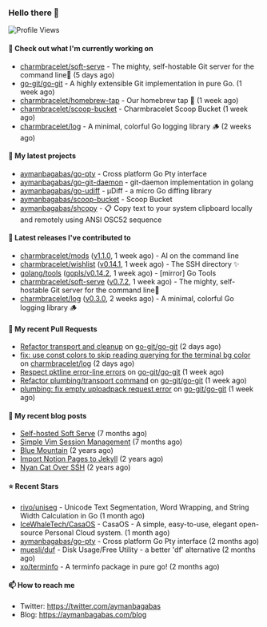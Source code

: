 ### Hello there 👋

![Profile Views](https://komarev.com/ghpvc/?username=aymanbagabas&label=PROFILE+VIEWS)

#### 👷 Check out what I'm currently working on

- [charmbracelet/soft-serve](https://github.com/charmbracelet/soft-serve) - The mighty, self-hostable Git server for the command line🍦 (5 days ago)
- [go-git/go-git](https://github.com/go-git/go-git) - A highly extensible Git implementation in pure Go. (1 week ago)
- [charmbracelet/homebrew-tap](https://github.com/charmbracelet/homebrew-tap) - Our homebrew tap 🍺 (1 week ago)
- [charmbracelet/scoop-bucket](https://github.com/charmbracelet/scoop-bucket) - Charmbracelet Scoop Bucket (1 week ago)
- [charmbracelet/log](https://github.com/charmbracelet/log) - A minimal, colorful Go logging library 🪵 (2 weeks ago)

#### 🌱 My latest projects

- [aymanbagabas/go-pty](https://github.com/aymanbagabas/go-pty) - Cross platform Go Pty interface
- [aymanbagabas/go-git-daemon](https://github.com/aymanbagabas/go-git-daemon) - git-daemon implementation in golang
- [aymanbagabas/go-udiff](https://github.com/aymanbagabas/go-udiff) - µDiff - a micro Go diffing library
- [aymanbagabas/scoop-bucket](https://github.com/aymanbagabas/scoop-bucket) - Scoop Bucket
- [aymanbagabas/shcopy](https://github.com/aymanbagabas/shcopy) - 📋 Copy text to your system clipboard locally and remotely using ANSI OSC52 sequence

#### 🔭 Latest releases I've contributed to

- [charmbracelet/mods](https://github.com/charmbracelet/mods) ([v1.1.0](https://github.com/charmbracelet/mods/releases/tag/v1.1.0), 1 week ago) - AI on the command line
- [charmbracelet/wishlist](https://github.com/charmbracelet/wishlist) ([v0.14.1](https://github.com/charmbracelet/wishlist/releases/tag/v0.14.1), 1 week ago) - The SSH directory ✨
- [golang/tools](https://github.com/golang/tools) ([gopls/v0.14.2](https://github.com/golang/tools/releases/tag/gopls/v0.14.2), 1 week ago) - [mirror] Go Tools
- [charmbracelet/soft-serve](https://github.com/charmbracelet/soft-serve) ([v0.7.2](https://github.com/charmbracelet/soft-serve/releases/tag/v0.7.2), 1 week ago) - The mighty, self-hostable Git server for the command line🍦
- [charmbracelet/log](https://github.com/charmbracelet/log) ([v0.3.0](https://github.com/charmbracelet/log/releases/tag/v0.3.0), 2 weeks ago) - A minimal, colorful Go logging library 🪵

#### 🔨 My recent Pull Requests

- [Refactor transport and cleanup](https://github.com/go-git/go-git/pull/938) on [go-git/go-git](https://github.com/go-git/go-git) (2 days ago)
- [fix: use const colors to skip reading querying for the terminal bg color](https://github.com/charmbracelet/log/pull/93) on [charmbracelet/log](https://github.com/charmbracelet/log) (2 days ago)
- [Respect pktline error-line errors](https://github.com/go-git/go-git/pull/936) on [go-git/go-git](https://github.com/go-git/go-git) (1 week ago)
- [Refactor plumbing/transport command](https://github.com/go-git/go-git/pull/934) on [go-git/go-git](https://github.com/go-git/go-git) (1 week ago)
- [plumbing: fix empty uploadpack request error](https://github.com/go-git/go-git/pull/932) on [go-git/go-git](https://github.com/go-git/go-git) (1 week ago)

#### 📜 My recent blog posts

- [Self-hosted Soft Serve](https://aymanbagabas.com/blog/2023/04/28/self-hosted-soft-serve.html) (7 months ago)
- [Simple Vim Session Management](https://aymanbagabas.com/blog/2023/04/13/simple-vim-session-management.html) (7 months ago)
- [Blue Mountain](https://aymanbagabas.com/blog/2022/06/02/blue-mountain.html) (2 years ago)
- [Import Notion Pages to Jekyll](https://aymanbagabas.com/blog/2022/03/29/import-notion-pages-to-jekyll.html) (2 years ago)
- [Nyan Cat Over SSH](https://aymanbagabas.com/blog/2022/03/25/nyan-cat-over-ssh.html) (2 years ago)

#### ⭐ Recent Stars

- [rivo/uniseg](https://github.com/rivo/uniseg) - Unicode Text Segmentation, Word Wrapping, and String Width Calculation in Go (1 month ago)
- [IceWhaleTech/CasaOS](https://github.com/IceWhaleTech/CasaOS) - CasaOS - A simple, easy-to-use, elegant open-source Personal Cloud system. (1 month ago)
- [aymanbagabas/go-pty](https://github.com/aymanbagabas/go-pty) - Cross platform Go Pty interface (2 months ago)
- [muesli/duf](https://github.com/muesli/duf) - Disk Usage/Free Utility - a better &#39;df&#39; alternative (2 months ago)
- [xo/terminfo](https://github.com/xo/terminfo) - A terminfo package in pure go! (2 months ago)

#### 📫 How to reach me

- Twitter: https://twitter.com/aymanbagabas
- Blog: https://aymanbagabas.com/blog
